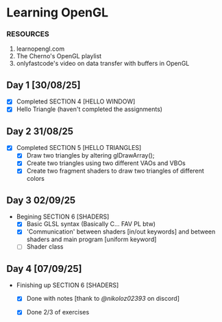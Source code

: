 # Learning OpenGL

### RESOURCES
1. learnopengl.com
2. The Cherno's OpenGL playlist
3. onlyfastcode's video on data transfer with buffers in OpenGL

## Day 1 [30/08/25]
- [X] Completed SECTION 4 [HELLO WINDOW] 
- [x] Hello Triangle (haven't completed the assignments)  

## Day 2 31/08/25
- [X] Completed SECTION 5 [HELLO TRIANGLES]
    - [X] Draw two triangles by altering glDrawArray();
    - [X] Create two triangles using two different VAOs and VBOs
    - [X] Create two fragment shaders to draw two triangles of different colors

## Day 3  02/09/25
- Begining SECTION 6 [SHADERS]
    - [X] Basic GLSL syntax (Basically C... FAV PL btw)
    - [X] 'Communication' between shaders [in/out keywords] and between shaders and main program [uniform keyword]
    - [ ] Shader class
    
## Day 4 [07/09/25]
- Finishing up SECTION 6 [SHADERS]
    - [X] Done with notes [thank to *@nikoloz02393* on discord] 
    - [X] Done 2/3 of exercises

